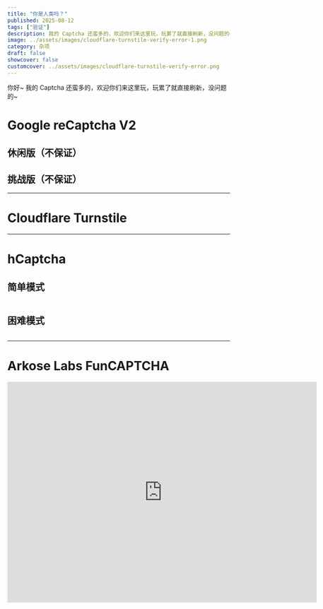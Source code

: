 ```yaml
---
title: "你是人类吗？"
published: 2025-08-12
tags: ["验证"]
description: 我的 Captcha 还蛮多的，欢迎你们来这里玩，玩累了就直接刷新，没问题的~
image: ../assets/images/cloudflare-turnstile-verify-error-1.png
category: 杂项
draft: false
showcover: false
customcover: ../assets/images/cloudflare-turnstile-verify-error.png
---
```

<head>
    <!-- Google reCaptcha v2-->
    <!-- <script src="https://www.google.com/recaptcha/api.js" async defer></script> -->
    <script src="https://recaptcha.net/recaptcha/api.js" async defer></script>
    <!-- Cloudflare Turnstile -->
    <script src="https://challenges.cloudflare.com/turnstile/v0/api.js?onload=onloadTurnstileCallback" defer async></script>
    <!-- hCaptcha -->
    <script src="https://hcaptcha.com/1/api.js?recaptchacompat=off&hl=zh" async defer></script>

</head>

你好~
我的 Captcha 还蛮多的，欢迎你们来这里玩，玩累了就直接刷新，没问题的~

# Google reCaptcha V2
## 休闲版（不保证）
<div class="g-recaptcha" data-sitekey="6LerBqQrAAAAAJm_8-H-wq25iSKxprYEW8G_XYhi"></div>

## 挑战版（不保证）
<div class="g-recaptcha" data-sitekey="6LcQFKQrAAAAAFg294vepQULbQX11BXa0NTt-21h"></div>

---

# Cloudflare Turnstile
<div id="example-container"></div>
<script is:inline>
  function onloadTurnstileCallback() {
    // 确保 turnstile 对象已加载
    if (typeof turnstile !== 'undefined') {
      turnstile.render('#example-container', {
        // 重要：将下面的 sitekey 替换为你自己的
        sitekey: '0x4AAAAAABq8mQb4rm0Y4ir5', // 这是一个用于测试的 key
        callback: function(token) {
          console.log(`挑战成功，获取到的 token 是: ${token}`);
          // 在这里你可以将 token 发送到后端进行验证
        },
      });
    }
  }
</script> 

---

# hCaptcha
## 简单模式
<div class="h-captcha" style="margin: 0; display: inline-block;" data-sitekey="96520da8-ea64-4416-bbcc-f1bc1602bcc4"></div>

## 困难模式
<div class="h-captcha" style="margin: 0; display: inline-block;" data-sitekey="2bca1990-f990-4430-987a-5b7a1522e26e"></div>

---

# Arkose Labs FunCAPTCHA
<iframe src="https://iframe.arkoselabs.com/3EE79F8D-13A6-474B-9278-448EA19F79B3/index.html" width="700" height="500" frameborder="0" allowfullscreen></iframe>